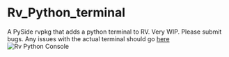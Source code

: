 # Rv_Python_terminal
A PySide rvpkg that adds a python terminal to RV.
Very WIP. Please submit bugs.
Any issues with the actual terminal should go [here](https://github.com/Ahuge/QtPythonConsole)
![Rv Python Console](http://i.imgur.com/2RENj5I.png "Current Screenshot")
